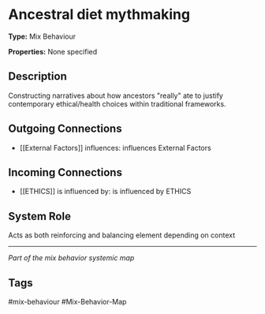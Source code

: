 # Ancestral diet mythmaking

**Type:** Mix Behaviour

**Properties:** None specified

## Description
Constructing narratives about how ancestors "really" ate to justify contemporary ethical/health choices within traditional frameworks.

## Outgoing Connections
- [[External Factors]] influences: influences External Factors

## Incoming Connections
- [[ETHICS]] is influenced by: is influenced by ETHICS

## System Role
Acts as both reinforcing and balancing element depending on context

---
*Part of the mix behavior systemic map*

## Tags
#mix-behaviour #Mix-Behavior-Map
